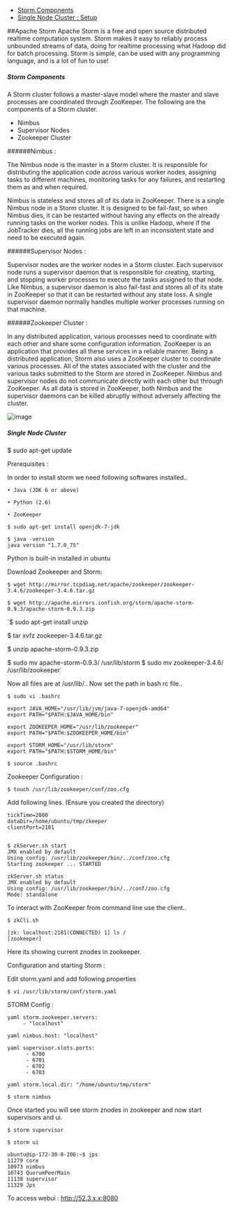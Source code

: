 * [Storm Components](#storm_components)   
* [Single Node Cluster : Setup](#single_node_cluster)



##Apache Storm
Apache Storm is a free and open source distributed realtime computation system. Storm makes it easy to reliably process unbounded streams of data, doing for realtime processing what Hadoop did for batch processing. Storm is simple, can be used with any programming language, and is a lot of fun to use!

##### <a name="storm_components"></a>Storm Components 
 
A Storm cluster follows a master-slave model where the master and slave processes are coordinated through ZooKeeper. The following are the components of a Storm cluster.

* Nimbus 
* Supervisor Nodes
* Zookeeper Cluster

######Nimbus :

The Nimbus node is the master in a Storm cluster. It is responsible for distributing the application code across various worker nodes, assigning tasks to different machines, monitoring tasks for any failures, and restarting them as and when required. 

Nimbus is stateless and stores all of its data in ZooKeeper. There is a single Nimbus node in a Storm cluster. It is designed to be fail-fast, so when Nimbus dies, it can be restarted without having any effects on the already running tasks on the worker nodes. This is unlike Hadoop, where if the JobTracker dies, all the running jobs are left in an inconsistent state and need to be executed again.

######Supervisor Nodes :

Supervisor nodes are the worker nodes in a Storm cluster. Each supervisor node runs a supervisor daemon that is responsible for creating, starting, and stopping worker processes to execute the tasks assigned to that node. Like Nimbus, a supervisor daemon is also fail-fast and stores all of its state in ZooKeeper so that it can be restarted without any state loss. A single supervisor daemon normally handles multiple worker processes running on that machine.

######Zookeeper Cluster :

In any distributed application, various processes need to coordinate with each other and share some configuration information. ZooKeeper is an application that provides all these services in a reliable manner. Being a distributed application, Storm also uses a ZooKeeper cluster to coordinate various processes. All of the states associated with the cluster and the various tasks submitted to the Storm are stored in ZooKeeper. Nimbus and supervisor nodes do not communicate directly with each other but through ZooKeeper. As all data is stored in ZooKeeper, both Nimbus and the supervisor daemons can be killed abruptly without adversely affecting the cluster.

![image](https://cloud.githubusercontent.com/assets/5790297/6837263/13404fc0-d310-11e4-92c1-3592458208c1.png)

##### <a name="single_node_cluster"></a>Single Node Cluster

$ sudo apt-get update

Prerequisites : 

In order to install storm we need following softwares installed..

	• Java (JDK 6 or above)

	• Python (2.6)

	• ZooKeeper
	
`$ sudo apt-get install openjdk-7-jdk`

```
$ java -version  
java version "1.7.0_75"
```

Python is built-in installed in ubuntu


Download Zookeeper and Storm:


`$ wget http://mirror.tcpdiag.net/apache/zookeeper/zookeeper-3.4.6/zookeeper-3.4.6.tar.gz`


`$ wget http://apache.mirrors.ionfish.org/storm/apache-storm-0.9.3/apache-storm-0.9.3.zip`

`$ sudo apt-get install unzip

$ tar xvfz zookeeper-3.4.6.tar.gz

$ unzip apache-storm-0.9.3.zip

$ sudo mv apache-storm-0.9.3/ /usr/lib/storm
$ sudo mv zookeeper-3.4.6/ /usr/lib/zookeeper`

Now all files are at /usr/lib/..  Now set the path in bash rc file..

`$ sudo vi .bashrc 
`

    export JAVA_HOME="/usr/lib/jvm/java-7-openjdk-amd64"    
    export PATH="$PATH:$JAVA_HOME/bin"

    export ZOOKEEPER_HOME="/usr/lib/zookeeper"
    export PATH="$PATH:$ZOOKEEPER_HOME/bin"

    export STORM_HOME="/usr/lib/storm"
    export PATH="$PATH:$STORM_HOME/bin"

    $ source .bashrc 

Zookeeper Configuration :

    $ touch /usr/lib/zookeeper/conf/zoo.cfg

Add following lines. (Ensure you created the directory)

	tickTime=2000
	dataDir=/home/ubuntu/tmp/zkeeper
	clientPort=2181


	$ zkServer.sh start
	JMX enabled by default
	Using config: /usr/lib/zookeeper/bin/../conf/zoo.cfg
	Starting zookeeper ... STARTED

	zkServer.sh status
	JMX enabled by default
	Using config: /usr/lib/zookeeper/bin/../conf/zoo.cfg
	Mode: standalone


To interact with ZooKeeper from command line use the client..

	$ zkCli.sh 

	[zk: localhost:2181(CONNECTED) 1] ls /
	[zookeeper]

Here its showing current znodes in zookeeper.

Configuration and starting Storm :

Edit storm.yaml and add following properties

	$ vi /usr/lib/storm/conf/storm.yaml 

STORM Config :

	yaml storm.zookeeper.servers:
	     - "localhost"

	yaml nimbus.host: "localhost"

	yaml supervisor.slots.ports:
	      - 6700
	      - 6701
	      - 6702
	      - 6703

	yaml storm.local.dir: "/home/ubuntu/tmp/storm"
	 
	$ storm nimbus 

Once started you will see storm znodes in zookeeper and now start supervisors and ui.

	$ storm supervisor

	$ storm ui

	ubuntu@ip-172-30-0-206:~$ jps
	11279 core
	10973 nimbus
	10743 QuorumPeerMain
	11138 supervisor
	11329 Jps

To access webui : http://52.3.x.x:8080


